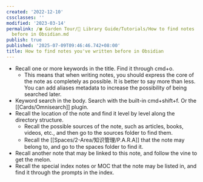 ```yaml
---
created: '2022-12-10'
cssclasses: ''
modified: '2023-03-14'
permalink: /🍀 Garden Tour/🧰 Library Guide/Tutorials/How to find notes you've written
  before in Obsidian.md
publish: true
published: '2025-07-09T09:46:46.742+08:00'
title: How to find notes you've written before in Obsidian
---
```

- Recall one or more keywords in the title. Find it through cmd+o.
	- This means that when writing notes, you should express the core of the note as completely as possible. It is better to say more than less. You can add aliases metadata to increase the possibility of being searched later.
- Keyword search in the body. Search with the built-in cmd+shift+f. Or the [[Cards/Omnisearch]] plugin.
- Recall the location of the note and find it level by level along the directory structure.
	- Recall the possible sources of the note, such as articles, books, videos, etc., and then go to the sources folder to find them.
	- Recall the [[Spaces/2-Area/知识管理/P.A.R.A]] that the note may belong to, and go to the spaces folder to find it.
- Recall another note that may be linked to this note, and follow the vine to get the melon.
- Recall the special index notes or MOC that the note may be listed in, and find it through the prompts in the index. 